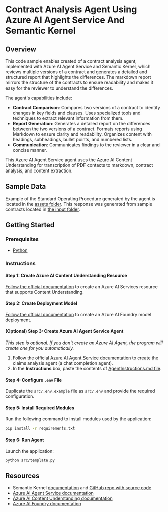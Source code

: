 # Contract Analysis Agent Using Azure AI Agent Service And Semantic Kernel

## Overview 

This code sample enables created of a contract analysis agent, implemented with Azure AI Agent Service and Semantic Kernel, which reviews multiple versions of a contract and generates a detailed and structured report that highlights the differences. The markdown report mirrors the structure of the contracts to ensure readability and makes it easy for the reviewer to understand the differences.

The agent's capabilities include: 

* **Contract Comparison**: Compares two versions of a contract to identify changes in key fields and clauses. Uses specialized tools and techniques to extract relevant information from them. 
* **Report Generation**: Generates a detailed report on the differences between the two versions of a contract. Formats reports using Markdown to ensure clarity and readability. Organizes content with headings, subheadings, bullet points, and numbered lists. 
* **Communication**: Communicates findings to the reviewer in a clear and concise manner.

This Azure AI Agent Service agent uses the Azure AI Content Understanding for transcription of PDF contacts to markdown, contract analysis, and content extraction.

## Sample Data

Example of the Standard Operating Procedure generated by the agent is located in the [assets folder](assets/output/sample_output.md). This response was generated from sample contracts located in [the input folder](assets/input).

## Getting Started

### Prerequisites

* [Python](https://www.python.org/downloads/)

### Instructions

#### Step 1: Create Azure AI Content Understanding Resource

[Follow the official documentation](https://learn.microsoft.com/azure/ai-services/content-understanding/how-to/create-multi-service-resource) to create an Azure AI Services resource that supports Content Understanding.

#### Step 2: Create Deployment Model

[Follow the official documentation](https://learn.microsoft.com/azure/ai-foundry/quickstarts/get-started-playground#deploy-a-chat-model) to create an Azure AI Foundry model deployment.

#### (Optional) Step 3: Create Azure AI Agent Service Agent

*This step is optional. If you don't create an Azure AI Agent, the program will create one for you automatically.*

1. Follow the official [Azure AI Agent Service documentation](https://learn.microsoft.com/azure/ai-services/agents/quickstart?pivots=ai-foundry-portal) to create the claims analysis agent (a chat completion agent). 
2. In the **Instructions** box, paste the contents of [AgentInstructions.md file](assets/input/AgentInstructions.md).

#### Step 4: Configure `.env` File

Duplicate the `src/.env.example` file as `src/.env` and provide the required configuration.

#### Step 5: Install Required Modules

Run the following command to install modules used by the application:

```sh
pip install -r requirements.txt
```

#### Step 6: Run Agent

Launch the application:

```sh
python src/template.py
```

## Resources

- Semantic Kernel [documentation](https://learn.microsoft.com/semantic-kernel/overview/) and [GitHub repo with source code](https://github.com/microsoft/semantic-kernel)
- [Azure AI Agent Service documentation](https://learn.microsoft.com/azure/ai-services/agents/)
- [Azure AI Content Understanding documentation](https://learn.microsoft.com/azure/ai-services/content-understanding/)
- [Azure AI Foundry documentation](https://learn.microsoft.com/azure/ai-foundry/)
